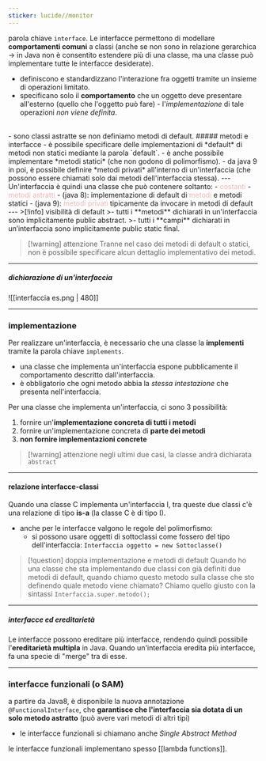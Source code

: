 ```yaml
---
sticker: lucide//monitor
---
```

parola chiave `interface`.
Le interfacce permettono di modellare **comportamenti comuni** a classi (anche se non sono in relazione gerarchica -> in Java non è consentito estendere più di una classe, ma una classe può implementare tutte le interfacce desiderate).

- definiscono e standardizzano l'interazione fra oggetti tramite un insieme di operazioni limitato.
- specificano solo il **comportamento** che un oggetto deve presentare all'esterno (quello che l'oggetto può fare) - l'*implementazione* di tale operazioni *non viene definita*.
<br/>
- sono classi astratte se non definiamo metodi di default.
##### metodi e interfacce
- è possibile specificare delle implementazioni di *default* di metodi non statici mediante la parola `default`.
- è anche possibile implementare *metodi statici* (che non godono di polimorfismo).
- da java 9 in poi, è possibile definire *metodi privati* all'interno di un'interfaccia (che possono essere chiamati solo dai metodi dell'interfaccia stessa).
---
Un'interfaccia è quindi una classe che può contenere soltanto:
- <font color="#e5b9b7">costanti</font>
- <font color="#e5b9b7">metodi astratti</font>
- (java 8): implementazione di default di <font color="#e5b9b7">metodi </font>e metodi statici
- (java 9): <font color="#e5b9b7">metodi privati </font>tipicamente da invocare in metodi di default
--- 
>[!info] visibilità di default
>- tutti i **metodi** dichiarati in un'interfaccia sono implicitamente public abstract.
>- tutti i **campi** dichiarati in un’interfaccia sono implicitamente public static final.

>[!warning] attenzione
>Tranne nel caso dei metodi di default o statici, non è possibile specificare alcun dettaglio implementativo dei metodi.
 
---
##### dichiarazione di un'interfaccia

![[interfaccia es.png | 480]]

--- 
### implementazione
Per realizzare un'interfaccia, è necessario che una classe la **implementi** tramite la parola chiave `implements`.
- una classe che implementa un'interfaccia espone pubblicamente il comportamento descritto dall'interfaccia.
- è obbligatorio che ogni metodo abbia la *stessa intestazione* che presenta nell'interfaccia.

Per una classe che implementa un'interfaccia, ci sono 3 possibilità:
1) fornire un'**implementazione concreta di tutti i metodi**
2) fornire un'implementazione concreta di **parte dei metodi**
3) **non fornire implementazioni concrete**
>[!warning] attenzione
>negli ultimi due casi, la classe andrà dichiarata `abstract`

--- 
#### relazione interfacce-classi
Quando una classe C implementa un'interfaccia I, tra queste due classi c'è una relazione di tipo **is-a** (la classe C è di tipo I).

- anche per le interfacce valgono le regole del polimorfismo:
	- si possono usare oggetti di sottoclassi come fossero del tipo dell'interfaccia: `Interfaccia oggetto = new Sottoclasse()`

>[!question] doppia implementazione e metodi di default
>Quando ho una classe che sta implementando due classi con già definiti due metodi di default, quando chiamo questo metodo sulla classe che sto definendo quale metodo viene chiamato? Chiamo quello giusto con la sintassi `Interfaccia.super.metodo();`

---
##### interfacce ed ereditarietà
Le interfacce possono ereditare più interfacce, rendendo quindi possibile l'**ereditarietà multipla** in Java.
Quando un'interfaccia eredita più interfacce, fa una specie di "merge" tra di esse.

---
### interfacce funzionali (o SAM)
a partire da Java8, è disponibile la nuova annotazione `@FunctionalInterface`, che **garantisce che l'interfaccia sia dotata di un solo metodo astratto** (può avere vari metodi di altri tipi)

- le interfacce funzionali si chiamano anche *Single Abstract Method*

le interfacce funzionali implementano spesso [[lambda functions]].

